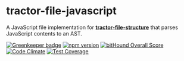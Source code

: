 # tractor-file-javascript

A JavaScript file implementation for [**tractor-file-structure**](https://github.com/phenomnomnominal/tractor-file-structure) that parses JavaScript contents to an AST.

[![Greenkeeper badge](https://badges.greenkeeper.io/phenomnomnominal/tractor-file-javascript.svg)](https://greenkeeper.io/)
[![npm version](https://img.shields.io/npm/v/tractor-file-javascript.svg)](https://www.npmjs.com/package/tractor-file-javascript)
[![bitHound Overall Score](https://www.bithound.io/github/phenomnomnominal/tractor-file-javascript/badges/score.svg)](https://www.bithound.io/github/phenomnomnominal/tractor-file-javascript)
[![Code Climate](https://codeclimate.com/github/phenomnomnominal/tractor-file-javascript/gpa.svg)](https://codeclimate.com/github/phenomnomnominal/tractor-file-javascript)
[![Test Coverage](https://codeclimate.com/github/phenomnomnominal/tractor-file-javascript/coverage.svg)](https://codeclimate.com/github/phenomnomnominal/tractor-file-javascript/coverage)
